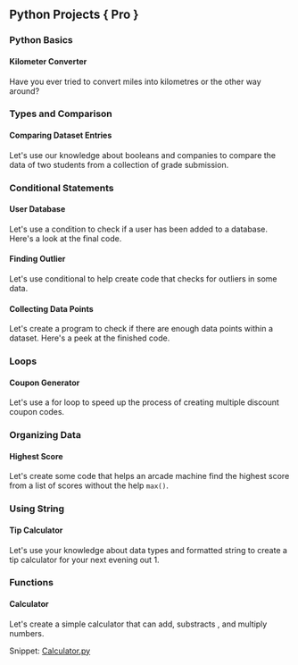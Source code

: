 ## Python Projects { Pro }

### Python Basics

#### Kilometer Converter

 Have you ever tried to convert miles into
 kilometres or the other way around?

### Types and Comparison

#### Comparing Dataset Entries

 Let's use our knowledge about booleans and companies to
 compare the data of two students from a collection of grade
 submission.

### Conditional Statements

#### User Database

 Let's use a condition to check if a user has been added
 to a database. Here's a look at the final code.

#### Finding Outlier

 Let's use conditional to help create code that checks for
 outliers in some data.

#### Collecting Data Points

 Let's create a program to check if there are enough data
 points within a dataset. Here's a peek at the finished code.

### Loops

#### Coupon Generator

 Let's use a for loop to speed up the process of creating
 multiple discount coupon codes.

### Organizing Data

#### Highest Score

 Let's create some code that helps an arcade machine find
 the highest score from a list of scores without the help
 `max()`.

### Using String

#### Tip Calculator

 Let's use your knowledge about data types and formatted
 string to create a tip calculator for your next evening
 out 1.

### Functions

#### Calculator

 Let's create a simple calculator that can add, substracts
 , and multiply numbers.

 Snippet: [Calculator.py](https://github.com/aniketchavan2211/aniketchavan2211/blob/1682e1f5da4cb1f5e8493d4ff9cd13a1f8404aeb/Python/Python%20Project/pro/Calculator.py)
